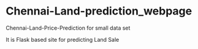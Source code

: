 # Chennai-Land-prediction_webpage
Chennai-Land-Price-Prediction for small data set


It is Flask based site for predicting Land Sale
